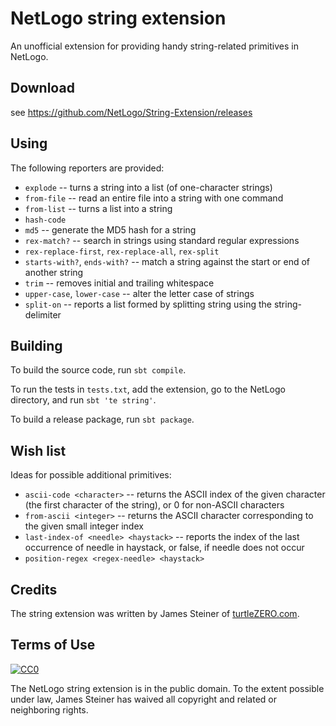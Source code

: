 # NetLogo string extension

An unofficial extension for providing handy string-related primitives in NetLogo.

## Download

see https://github.com/NetLogo/String-Extension/releases

## Using

The following reporters are provided:

 * `explode` -- turns a string into a list (of one-character strings)
 * `from-file` -- read an entire file into a string with one command
 * `from-list` -- turns a list into a string
 * `hash-code`
 * `md5` -- generate the MD5 hash for a string
 * `rex-match?` -- search in strings using standard regular expressions
 * `rex-replace-first`, `rex-replace-all`, `rex-split`
 * `starts-with?`, `ends-with?` -- match a string against the start or end of another string
 * `trim` -- removes initial and trailing whitespace
 * `upper-case`, `lower-case` -- alter the letter case of strings
 * `split-on` -- reports a list formed by splitting string using the string-delimiter

## Building

To build the source code, run `sbt compile`.

To run the tests in `tests.txt`, add the extension, go to the NetLogo directory, and run `sbt 'te string'`.

To build a release package, run `sbt package`.

## Wish list

Ideas for possible additional primitives:

 * `ascii-code <character>` -- returns the ASCII index of the given character (the first character of the string), or 0 for non-ASCII characters
 * `from-ascii <integer>` -- returns the ASCII character corresponding to the given small integer index
 * `last-index-of <needle> <haystack>` -- reports the index of the last occurrence of needle in haystack, or false, if needle does not occur
 * `position-regex <regex-needle> <haystack>`

## Credits

The string extension was written by James Steiner of [turtleZERO.com](http://turtlezero.com/).

## Terms of Use

[![CC0](http://i.creativecommons.org/p/zero/1.0/88x31.png)](http://creativecommons.org/publicdomain/zero/1.0/)

The NetLogo string extension is in the public domain.  To the extent possible under law, James Steiner has waived all copyright and related or neighboring rights.
